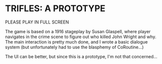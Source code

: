# TRIFLES: A PROTOTYPE

PLEASE PLAY IN FULL SCREEN

The game is based on a 1916 stageplay by Susan Glaspell, where player navigates in the crime scene to figure out who killed John Wright and why. The main interaction is pretty much done, and I wrote a basic dialogue system (but unfortunately had to use the blasphemy of CoRoutine...)

The UI can be better, but since this is a prototype, I'm not that concerned...
